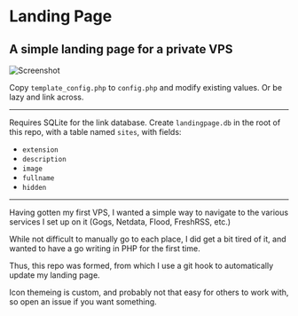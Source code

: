 # Landing Page
## A simple landing page for a private VPS

![Screenshot](https://user-images.githubusercontent.com/11786132/30460546-e3a9a04a-99fa-11e7-99a2-21d6ff96021a.png)

Copy `template_config.php` to `config.php` and modify existing values. Or be lazy and link across.

***

Requires SQLite for the link database. Create `landingpage.db` in the root of this repo, with a table named `sites`, with fields:
* `extension`
* `description`
* `image`
* `fullname`
* `hidden`

***

Having gotten my first VPS, I wanted a simple way to navigate to the various services I set up on it (Gogs, Netdata, Flood, FreshRSS, etc.)

While not difficult to manually go to each place, I did get a bit tired of it, and wanted to have a go writing in PHP for the first time.

Thus, this repo was formed, from which I use a git hook to automatically update my landing page.

Icon themeing is custom, and probably not that easy for others to work with, so open an issue if you want something.
